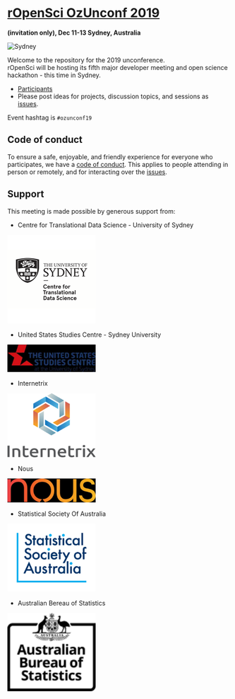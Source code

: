 # [rOpenSci OzUnconf 2019 ](http://ozunconf19.ropensci.org/)
__(invitation only), Dec 11-13 Sydney, Australia__

![Sydney](http://ozunconf19.ropensci.org/images/rainbow_opera_house.jpg)

Welcome to the repository for the 2019 unconference.  
rOpenSci will be hosting its fifth major developer meeting and open science hackathon - this time in Sydney.

* [Participants](http://ozunconf19.ropensci.org/#participants)  
* Please post ideas for projects, discussion topics, and sessions as [issues](https://github.com/ropensci/ozunconf19/issues/).

Event hashtag is `#ozunconf19`

## Code of conduct

To ensure a safe, enjoyable, and friendly experience for everyone who participates, we have a [code of conduct](http://ozunconf19.ropensci.org/coc).  This applies to people attending in person or remotely, and for interacting over the [issues](https://github.com/ropensci/ozunconf19/issues/).

## Support  
This meeting is made possible by generous support from:


- Centre for Translational Data Science - University of Sydney

<img src="images/CTDS.png" alt="Centre for Translational Data Science - University of Sydney" width="200"/>

- United States Studies Centre - Sydney University


<img src="images/USSC.jpeg" alt="United States Studies Centre - Sydney University" width="200"/>





- Internetrix

<img src="images/Internetrix-Vertical-RGB-1200px.png" alt="Internetrix" width="200"/>

- Nous

<img src="images/Nous.jpeg" alt="Nous" width="200"/>

- Statistical Society Of Australia

<img src="images/StatisticalSocietyOfAustralia_Logotype_MAIN_USE.png" alt="Statistical Society Of Australia" width="200"/>
 
 
- Australian Bereau of Statistics

 
<img src="images/ABS_Logo_RGB_Mono_72px_125W_ResponsiveLR.png" alt="Australian Beuro of Statistics" width="200"/>

